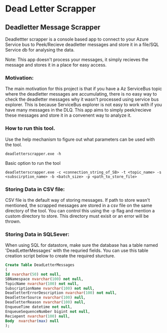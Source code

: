 ﻿# Dead Letter Scrapper 

## Deadletter Message Scrapper
Deadlettter scrapper is a console based app to connect to your Azure Service bus to Peek/Recieve deadletter messages and store it in a file/SQL Service db for analysing the data. 

Note: This app doesn't process your messages, it simply recieves the message and stores it in a place for easy access. 

### Motivation: 

The main motivation for this project is that if you have a Az ServiceBus topic where the deadletter messages are accumulating, there is no easy way to check the deadletter messages why it wasn't processed using service bus explorer. This is because ServiceBus explorer is not easy to work with if you have many messages in the DLQ. This app aims to simply peek/recieve these messages and store it in a convenent way to analyze it. 

### How to run this tool. 
Use the help mechanism to figure out what parameters can be used with the tool. 
```
deadletterscrapper.exe -h
```

Basic option to run the tool
```
deadletterscrapper.exe -c <connection_string_of_SB> -t <topic_name> -s <subscirption_name> -b <batch_size> -p <path_to_store_file>
```

### Storing Data in CSV file: 
CSV file is the default way of storing messages. If path to store wasn't mentioned, the scrapped messages are stored in a csv file on the same directory of the tool. You can control this using the -p flag and mention a custom directory to store. This directory must exisit or an error will be thrown. 

### Storing Data in SQLSever: 
When using SQL for datastore, make sure the database has a table named 'DeadLetterMessages' with the requried fields. You can use this table creation script below to create the required sturcture. 

```sql
Create Table DeadLetterMessages 
(
Id nvarchar(50) not null,
SBNamespace nvarchar(100) not null, 
TopicName nvarchar(100) not null, 
SubscriptionName nvarchar(100) not null, 
DeadletterErrorDescription nvarchar(100) not null,
DeadletterSource nvarchar(100) null, 
DeadletterReason nvarchar(100) null, 
EnqueueTime datetime not null, 
EnqueueSequenceNumber bigint not null, 
Reciepent nvarchar(100) null, 
Body  nvarchar(max) null
);
```
